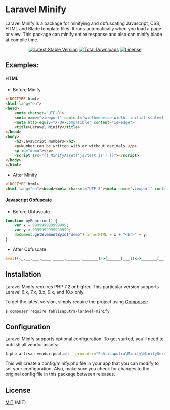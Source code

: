 
# Laravel Minify

Laravel Minify is a package for minifying and obfuscating Javascript, CSS, HTML and Blade template files. It runs automatically when you load a page or view. This package can minify entire response and also can minify blade at compile time.

<p align="center">
<a href="https://packagist.org/packages/fahlisaputra/laravel-minify"><img src="http://poser.pugx.org/fahlisaputra/laravel-minify/v" alt="Latest Stable Version"></a>
<a href="https://packagist.org/packages/fahlisaputra/laravel-minify"><img src="http://poser.pugx.org/fahlisaputra/laravel-minify/downloads" alt="Total Downloads"></a>
<a href="https://packagist.org/packages/fahlisaputra/laravel-minify"><img src="http://poser.pugx.org/fahlisaputra/laravel-minify/license" alt="License"></a>
</p>

## Examples:

#### HTML
- Before Minify

```html
<!DOCTYPE html>
<html lang="en">
<head>
    <meta charset="UTF-8">
    <meta name="viewport" content="width=device-width, initial-scale=1.0">
    <meta http-equiv="X-UA-Compatible" content="ie=edge">
    <title>Laravel Minify</title>
</head>
<body>
    <h2>JavaScript Numbers</h2>
    <p>Number can be written with or without decimals.</p>
    <p id="demo"></p>
    <script src="{{ MinifyAsset('js/test.js') }}"></script>
</body>
</html>
```

- After Minify

```html
<!DOCTYPE html>
<html lang="en"><head><meta charset="UTF-8"><meta name="viewport" content="width=device-width, initial-scale=1.0"><meta http-equiv="X-UA-Compatible" content="ie=edge"><title>Laravel Minify</title></head><body><h2>JavaScript Numbers</h2><p>Number can be written with or without decimals.</p><p id="demo"></p><script src="_minify/js/test.js"></script></body></html>
```

#### Javascript Obfuscate
- Before Obfuscate

```javascript
function myFunction() {
    var x = 999999999999999;
    var y = 9999999999999999;
    document.getElementById("demo").innerHTML = x + "<br>" + y;
}
```

- After Obfuscate

```javascript
eval(((_,__,___,____,_____,______,_______)=>{______[___](x=>_______[__](String[____](x)));return _______[_](_____)})('join','push','forEach','fromCharCode','',[102,117,110,99,116,105,111,110,32,109,121,70,117,110,99,116,105,111,110,40,41,123,118,97,114,32,120,61,57,57,57,57,57,57,57,57,57,57,57,57,57,57,57,59,118,97,114,32,121,61,57,57,57,57,57,57,57,57,57,57,57,57,57,57,57,57,59,100,111,99,117,109,101,110,116,46,103,101,116,69,108,101,109,101,110,116,66,121,73,100,40,34,100,101,109,111,34,41,46,105,110,110,101,114,72,84,77,76,61,120,43,34,60,98,114,62,34,43,121,125],[]));
```


## Installation

Laravel Minify requires PHP 7.2 or higher. This particular version supports Laravel 6.x, 7.x, 8.x, 9.x, and 10.x only. 

To get the latest version, simply require the project using [Composer](https://getcomposer.org):

```sh
$ composer require fahlisaputra/laravel-minify
```
## Configuration
Laravel Minify supports optional configuration. To get started, you'll need to publish all vendor assets:

```sh
$ php artisan vendor:publish --provider="Fahlisaputra\Minify\MinifyServiceProvider"
```

This will create a config/minify.php file in your app that you can modify to set your configuration. Also, make sure you check for changes to the original config file in this package between releases.


## License

[MIT](LICENSE) (MIT)